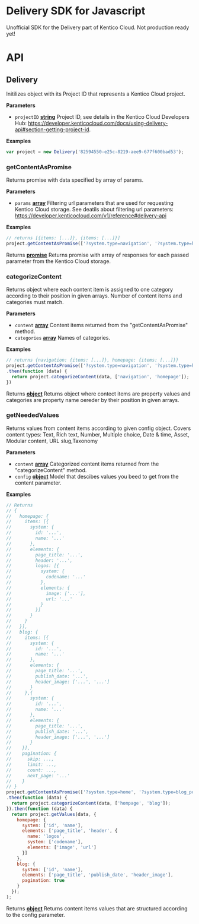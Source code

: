 # Delivery SDK for Javascript

Unofficial SDK for the Delivery part of Kentico Cloud.
Not production ready yet!

# API

<!-- Generated by documentation.js. Update this documentation by updating the source code. -->

## Delivery

Initilizes object with its Project ID that represents a Kentico Cloud project.

**Parameters**

-   `projectID` **[string](https://developer.mozilla.org/en-US/docs/Web/JavaScript/Reference/Global_Objects/String)** Project ID, see details in the Kentico Cloud Developers Hub: <https://developer.kenticocloud.com/docs/using-delivery-api#section-getting-project-id>.

**Examples**

```javascript
var project = new Delivery('82594550-e25c-8219-aee9-677f600bad53');
```

### getContentAsPromise

Returns promise with data specified by array of params.

**Parameters**

-   `params` **[array](https://developer.mozilla.org/en-US/docs/Web/JavaScript/Reference/Global_Objects/Array)** Filtering url parameters that are used for requesting Kentico Cloud storage. See deatils about filtering url parameters: <https://developer.kenticocloud.com/v1/reference#delivery-api>

**Examples**

```javascript
// returns [{items: [...]}, {items: [...]}]
project.getContentAsPromise(['?system.type=navigation', '?system.type=homepage'])
```

Returns **[promise](https://developer.mozilla.org/en-US/docs/Web/JavaScript/Reference/Global_Objects/Promise)** Returns promise with array of responses for each passed parameter from the Kentico Cloud storage.

### categorizeContent

Returns object where each content item is assigned to one category according to their position in given arrays. Number of content items and categories must match.

**Parameters**

-   `content` **[array](https://developer.mozilla.org/en-US/docs/Web/JavaScript/Reference/Global_Objects/Array)** Content items returned from the "getContentAsPromise" method.
-   `categories` **[array](https://developer.mozilla.org/en-US/docs/Web/JavaScript/Reference/Global_Objects/Array)** Names of categories.

**Examples**

```javascript
// returns {navigation: {items: [...]}, homepage: {items: [...]}}
project.getContentAsPromise(['?system.type=navigation', '?system.type=homepage'])
.then(function (data) {
  return project.categorizeContent(data, ['navigation', 'homepage']);
})
```

Returns **[object](https://developer.mozilla.org/en-US/docs/Web/JavaScript/Reference/Global_Objects/Object)** Returns object where contect items are property values and categories are property name oereder by their position in given arrays.

### getNeededValues

Returns values from content items according to given config object.
Covers content types: Text, Rich text, Number, Multiple choice, Date & time, Asset, Modular content, URL slug,Taxonomy

**Parameters**

-   `content` **[array](https://developer.mozilla.org/en-US/docs/Web/JavaScript/Reference/Global_Objects/Array)** Categorized content items returned from the "categorizeContent" method.
-   `config` **[object](https://developer.mozilla.org/en-US/docs/Web/JavaScript/Reference/Global_Objects/Object)** Model that descibes values you beed to get from the content parameter.

**Examples**

```javascript
// Returns
// {
//   homepage: {
//     items: [{
//       system: {
//         id: '...',
//         name: '...'
//       },
//       elements: {
//         page_title: '...',
//         header: '...',
//         logos: [{
//           system: {
//             codename: '...'
//           },
//           elements: {
//             image: ['...'],
//             url: '...'
//           }
//         }]
//       }
//     }
//   }],
//   blog: {
//     items: [{
//       system: {
//         id: '...',
//         name: '...'
//       },
//       elements: {
//         page_title: '...',
//         publish_date: '...',
//         header_image: ['...', '...']
//       }
//     },{
//       system: {
//         id: '...',
//         name: '...'
//       },
//       elements: {
//         page_title: '...',
//         publish_date: '...',
//         header_image: ['...', '...']
//       }
//    }],
//    pagination: {
//      skip: ...,
//      limit: ...,
//      count: ...,
//      next_page: '...'
//    }
// }
project.getContentAsPromise(['?system.type=home', '?system.type=blog_post'])
.then(function (data) {
  return project.categorizeContent(data, ['hompage', 'blog']);
}).then(function (data) {
  return project.getValues(data, {
    homepage: {
      system: ['id', 'name'],
      elements: ['page_title', 'header', {
        name: 'logos',
        system: ['codename'],
        elements: ['image', 'url']
      }]
    },
    blog: {
      system: ['id', 'name'],
      elements: ['page_title', 'publish_date', 'header_image'],
      pagination: true
    }
  });
);
```

Returns **[object](https://developer.mozilla.org/en-US/docs/Web/JavaScript/Reference/Global_Objects/Object)** Returns content items values that are structured according to the config parameter.
